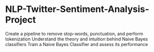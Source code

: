 # NLP-Twitter-Sentiment-Analysis-Project
Create a pipeline to remove stop-words, punctuation, and perform tokenization   Understand the theory and intuition behind Naive Bayes classifiers  Train a Naive Bayes Classifier and assess its performance
